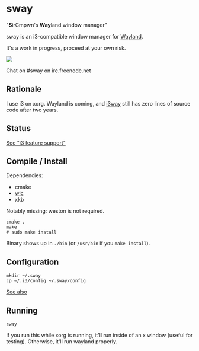 # sway

"**S**irCmpwn's **Way**land window manager"

sway is an i3-compatible window manager for
[Wayland](http://wayland.freedesktop.org/).

It's a work in progress, proceed at your own risk.

![](https://sr.ht/qxGE.png)

Chat on #sway on irc.freenode.net

## Rationale

I use i3 on xorg. Wayland is coming, and [i3way](http://i3way.org/) still has
zero lines of source code after two years.

## Status

[See "i3 feature support"](https://github.com/SirCmpwn/sway/issues/2)

## Compile / Install

Dependencies:

* cmake
* [wlc](https://github.com/Cloudef/wlc)
* xkb

Notably missing: weston is not required.

    cmake .
    make
    # sudo make install

Binary shows up in `./bin` (or `/usr/bin` if you `make install`).

## Configuration

    mkdir ~/.sway
    cp ~/.i3/config ~/.sway/config

[See also](http://i3wm.org/docs/)

## Running

    sway

If you run this while xorg is running, it'll run inside of an x window (useful
for testing). Otherwise, it'll run wayland properly.

